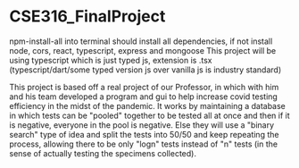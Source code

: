 # CSE316_FinalProject
npm-install-all into terminal should install all dependencies, if not install node, cors, react, typescript, express and mongoose
This project will be using typescript which is just typed js, extension is .tsx (typescript/dart/some typed version js over vanilla js is industry standard)

This project is based off a real project of our Professor, in which with him and his team developed a program and gui to help increase covid testing efficiency in the midst of the pandemic. It works by maintaining a database in which tests can be "pooled" together to be tested all at once and then if it is negative, everyone in the pool is negative. Else they will use a "binary search" type of idea and split the tests into 50/50 and keep repeating the process, allowing there to be only "logn" tests instead of "n" tests (in the sense of actually testing the specimens collected).


